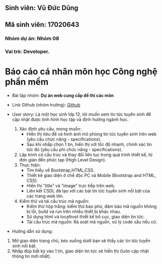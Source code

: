 ## Sinh viên: Vũ Đức Dũng
## Mã sinh viên: 17020643
### Nhóm dự án: Nhóm 08
### Vai trò: Developer.

# Báo cáo cá nhân môn học Công nghệ phần mềm


* Bài tập nhóm: **Dự án web cung cấp đề thi các môn** 
* Link Github (nhóm trưởng): [Github](https://github.com/buibaouet/INT2208-7-2019)
* User story: Là một học sinh lớp 12, tôi muốn xem tin tức tuyển sinh để cập nhật được tình hình học tập và định hướng ngành học.
	
	1. Xác định yêu cầu, mong muốn: 
		- Hiển thị tiêu đề và hình ảnh mô phỏng tin tức tuyển sinh trên web (yêu cầu chức năng - specifications).
		- Sau khi nhấp chọn 1 tin, hiển thị với tốc độ nhanh, chính xác tin tức đó (yêu cầu phi chức năng - specifications).
	2. Lập trình có cấu trúc và thay đổi liên tục trong quá trình thiết kế, từ đơn giản đến phức tạp (High Level Design).
	3. Thực hiện:
		- Tìm hiểu về Bootstrap,HTML,CSS.
		- Thiết kế giao diện ở chế độc PC và Mobile (Bootstrap and HTML, CSS).
		- Hiển thị "title" và "image" trực tiếp trên web.
		- Liên kết CSDL đã tạo với các bài tin tức tuyển sinh nổi bật của các trang web lớn.
	4. Kiểm thử và tái cấu trúc mã nguồn:
		- Kiểm thử hộp trắng: kiểm thử bao phủ, đảm bảo mã nguồn không bị lỗi, build và run trên nhiều thiết bị khác nhau.
		- Sử dụng html và localhost thiết kế bố cục, giao diện tin tức.
		- Tái cấu trúc mã nguồn: Rà soát mã nguồn, xử lý code xấu nếu có.

* Hướng dẫn sử dụng:
1. Mở giao diện trang chủ, kéo xuống dưới bạn sẽ thấy các tin tức tuyển sinh nổi bật.
2. Nhấp đúp bất kỳ vào 1 tin, giao diện tin tức sẽ hiển thị (luôn cập nhật thông tin mới nhất).

